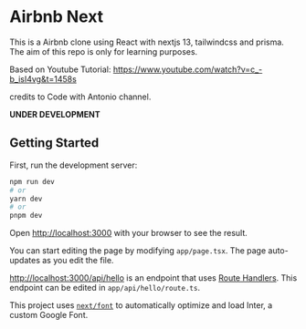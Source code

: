 # Airbnb Next

This is a Airbnb clone using React with nextjs 13, tailwindcss and prisma. The aim of this repo is only for learning purposes.

Based on Youtube Tutorial: https://www.youtube.com/watch?v=c_-b_isI4vg&t=1458s

credits to Code with Antonio channel.

**UNDER DEVELOPMENT**

## Getting Started

First, run the development server:

```bash
npm run dev
# or
yarn dev
# or
pnpm dev
```

Open [http://localhost:3000](http://localhost:3000) with your browser to see the result.

You can start editing the page by modifying `app/page.tsx`. The page auto-updates as you edit the file.

[http://localhost:3000/api/hello](http://localhost:3000/api/hello) is an endpoint that uses [Route Handlers](https://beta.nextjs.org/docs/routing/route-handlers). This endpoint can be edited in `app/api/hello/route.ts`.

This project uses [`next/font`](https://nextjs.org/docs/basic-features/font-optimization) to automatically optimize and load Inter, a custom Google Font.

